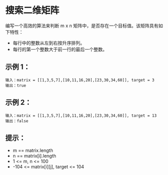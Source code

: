 # 搜索二维矩阵

编写一个高效的算法来判断 m x n 矩阵中，是否存在一个目标值。该矩阵具有如下特性：
- 每行中的整数从左到右按升序排列。
- 每行的第一个整数大于前一行的最后一个整数。

## 示例 1：
```
输入：matrix = [[1,3,5,7],[10,11,16,20],[23,30,34,60]], target = 3
输出：true
```

## 示例 2：
```
输入：matrix = [[1,3,5,7],[10,11,16,20],[23,30,34,60]], target = 13
输出：false
```

## 提示：
- m == matrix.length
- n == matrix[i].length
- 1 <= m, n <= 100
- -104 <= matrix[i][j], target <= 104
